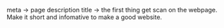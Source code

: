 meta -> page description
title -> the first thing get scan on the webpage. Make it short and infomative to make a good website.  